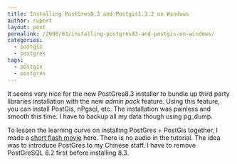 ```yaml
---
title: Installing PostGres8.3 and Postgis1.3.2 on Windows
author: rupert
layout: post
permalink: /2008/03/installing-postgres83-and-postgis-on-windows/
categories:
  - postgis
  - postgres
tags:
  - postgis
  - postgres
---
```

It seems very nice for the new PostGres8.3 installer to bundle up third party libraries installation with the new *admin pack* feature. Using this feature, you can install PostGis, nPgsql, etc. The installation was painless and smooth this time. I have to backup all my data though using pg_dump.

To lessen the learning curve on installing PostGres + PostGis together, I made a [short flash movie][1] here. There is no audio in the tutorial. The idea was to introduce PostGres to my Chinese staff. I have to remove PostGreSQL 8.2 first before installing 8.3.

 [1]: http://www.gisnotes.com/wordpress/training/postgres-tut1.html "postgres-tut1.html"
